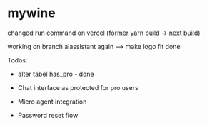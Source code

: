 # mywine

changed run command on vercel (former yarn build -> next build)

working on branch aiassistant again --> make logo fit done

Todos: 
- alter tabel has_pro - done
- Chat interface as protected for pro users
- Micro agent integration

- Password reset flow

